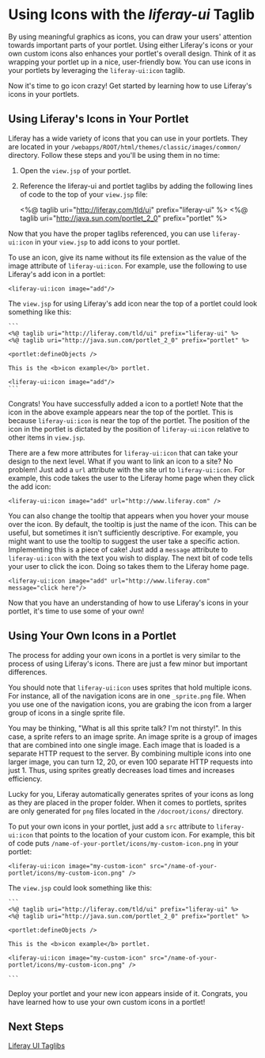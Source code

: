 # Using Icons with the *liferay-ui* Taglib 

By using meaningful graphics as icons, you can draw your users' attention 
towards important parts of your portlet. Using either Liferay's icons or your 
own custom icons also enhances your portlet's overall design. Think of it as 
wrapping your portlet up in a nice, user-friendly bow. You can use icons in your 
portlets by leveraging the `liferay-ui:icon` taglib. 

<!-- Insert screenshot of icons in a portlet -->

Now it's time to go icon crazy! Get started by learning how to use Liferay's 
icons in your portlets. 

## Using Liferay's Icons in Your Portlet 

Liferay has a wide variety of icons that you can use in your portlets. They are 
located in your `/webapps/ROOT/html/themes/classic/images/common/` directory. 
Follow these steps and you'll be using them in no time:

1. Open the `view.jsp` of your portlet.

2. Reference the liferay-ui and portlet taglibs by adding the following lines 
   of code to the top of your `view.jsp` file:
    
    <%@ taglib uri="http://liferay.com/tld/ui" prefix="liferay-ui" %>
    <%@ taglib uri="http://java.sun.com/portlet_2_0" prefix="portlet" %>
    
Now that you have the proper taglibs referenced, you can use `liferay-ui:icon` 
in your `view.jsp` to add icons to your portlet.

To use an icon, give its name without its file extension as the value of the 
image attribute of `liferay-ui:icon`. For example, use the following to use 
Liferay's add icon in a portlet: 

    <liferay-ui:icon image="add"/>

The `view.jsp` for using Liferay's add icon near the top of a portlet could look 
something like this: 

    ```
    <%@ taglib uri="http://liferay.com/tld/ui" prefix="liferay-ui" %>
    <%@ taglib uri="http://java.sun.com/portlet_2_0" prefix="portlet" %>

    <portlet:defineObjects />

    This is the <b>icon example</b> portlet.

    <liferay-ui:icon image="add"/>
    ```

<!-- Insert screenshot of what this results in -->

Congrats! You have successfully added a icon to a portlet! Note that the icon in 
the above example appears near the top of the portlet. This is because 
`liferay-ui:icon` is near the top of the portlet. The position of the icon in 
the portlet is dictated by the position of `liferay-ui:icon` relative to other 
items in `view.jsp`.

There are a few more attributes for `liferay-ui:icon` that can take your design 
to the next level. What if you want to link an icon to a site? No problem! Just 
add a `url` attribute with the site url to `liferay-ui:icon`. For example, this 
code takes the user to the Liferay home page when they click the add icon: 

    <liferay-ui:icon image="add" url="http://www.liferay.com" />

You can also change the tooltip that appears when you hover your mouse over the 
icon. By default, the tooltip is just the name of the icon. This can be useful, 
but sometimes it isn't sufficiently descriptive. For example, you might want to 
use the tooltip to suggest the user take a specific action. Implementing this is 
a piece of cake! Just add a `message` attribute to `liferay-ui:icon` with the 
text you wish to display. The next bit of code tells your user to click the 
icon. Doing so takes them to the Liferay home page.

    <liferay-ui:icon image="add" url="http://www.liferay.com" message="click here"/>

Now that you have an understanding of how to use Liferay's icons in your
portlet, it's time to use some of your own!

## Using Your Own Icons in a Portlet

The process for adding your own icons in a portlet is very similar to the
process of using Liferay's icons. There are just a few minor but important 
differences.

You should note that `liferay-ui:icon` uses sprites that hold multiple icons. 
For instance, all of the navigation icons are in one `_sprite.png` file. When 
you use one of the navigation icons, you are grabing the icon from a larger 
group of icons in a single sprite file. 

You may be thinking, "What is all this sprite talk? I'm not thirsty!". In this 
case, a sprite refers to an image sprite. An image sprite is a group of images 
that are combined into one single image. Each image that is loaded is a separate 
HTTP request to the server. By combining multiple icons into one larger image, 
you can turn 12, 20, or even 100 separate HTTP requests into just 1. Thus, using 
sprites greatly decreases load times and increases efficiency.

Lucky for you, Liferay automatically generates sprites of your icons as long as
they are placed in the proper folder. When it comes to portlets, sprites are 
only generated for `png` files located in the `/docroot/icons/` directory.

To put your own icons in your portlet, just add a `src` attribute to 
`liferay-ui:icon` that points to the location of your custom icon. For example, 
this bit of code puts `/name-of-your-portlet/icons/my-custom-icon.png` in your 
portlet:

    <liferay-ui:icon image="my-custom-icon" src="/name-of-your-portlet/icons/my-custom-icon.png" />
    
The `view.jsp` could look something like this: 

    ```
    <%@ taglib uri="http://liferay.com/tld/ui" prefix="liferay-ui" %>
    <%@ taglib uri="http://java.sun.com/portlet_2_0" prefix="portlet" %>

    <portlet:defineObjects />

    This is the <b>icon example</b> portlet.

    <liferay-ui:icon image="my-custom-icon" src="/name-of-your-portlet/icons/my-custom-icon.png" />
    
    ```
    
Deploy your portlet and your new icon appears inside of it. Congrats, you have 
learned how to use your own custom icons in a portlet!

## Next Steps 

[Liferay UI Taglibs](/tutorials/-/knowledge_base/liferay-ui-taglibs-lp-6-2-develop-tutorial)

<!--URl needs updated to correct one once it is added to LDN-->
<!--[Replacing the default theme icons](https://www-ldn.liferay.com/develop/tutorials/-/knowledge_base/replacing-the-default-icons-in-a-theme)-->

